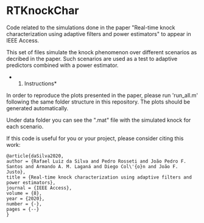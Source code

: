 # RTKnockChar

Code related to the simulations done in the paper "Real-time knock characterization using adaptive filters and power estimators" to appear in IEEE Access.

This set of files simulate the knock phenomenon over different scenarios as decribed in the paper. Such scenarios are used as a test to adaptive predictors combined with a power estimator.

* 1. Instructions*

In order to reproduce the plots presented in the paper, please run 'run_all.m' following the same folder structure in this repository. The plots should be generated automatically.

Under data folder you can see the ".mat" file with the simulated knock for each scenario.

If this code is useful for you or your project, please consider citing this work:

```
@article{daSilva2020,
author = {Rafael Luiz da Silva and Pedro Rosseti and João Pedro F. Santos and Armando A. M. Laganá and Diego Col\'{o}n and João F. Justo},
title = {Real-time knock characterization using adaptive filters and power estimators},
journal = {IEEE Access},
volume = {8},
year = {2020},
number = {-},
pages = {--}
}
```



